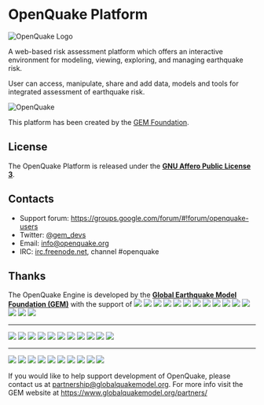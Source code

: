 OpenQuake Platform
==================

![OpenQuake Logo](https://github.com/gem/oq-infrastructure/tree/master/logos/oq-logo.png)

A web-based risk assessment platform which offers an interactive environment for modeling, viewing, exploring, and managing earthquake risk.

User can access, manipulate, share and add data, models and tools for integrated assessment of earthquake risk.

![OpenQuake](http://storage.globalquakemodel.org/media/cms_page_media/15/OQ-workflows_1.png.530x400_q85_crop.jpg)

This platform has been created by the [GEM Foundation](http://storage.globalquakemodel.org/gem/).


## License

The OpenQuake Platform is released under the **[GNU Affero Public License 3](https://github.com/gem/oq-platform/blob/master/LICENSE.md)**.

## Contacts

* Support forum: https://groups.google.com/forum/#!forum/openquake-users
* Twitter: [@gem_devs](https://twitter.com/gem_devs)
* Email: info@openquake.org
* IRC: [irc.freenode.net](https://webchat.freenode.net/), channel #openquake

## Thanks

The OpenQuake Engine is developed by the **[Global Earthquake Model Foundation (GEM)](http://gem.foundation)** with the support of
![](https://github.com/gem/oq-infrastructure/tree/master/logos/aus.png)
![](https://github.com/gem/oq-infrastructure/tree/master/logos/cidigen.png)
![](https://github.com/gem/oq-infrastructure/tree/master/logos/sg_170x104.jpg)
![](https://github.com/gem/oq-infrastructure/tree/master/logos/gfz.png)
![](https://github.com/gem/oq-infrastructure/tree/master/logos/pcn.jpg)
![](https://github.com/gem/oq-infrastructure/tree/master/logos/nied.png)
![](https://github.com/gem/oq-infrastructure/tree/master/logos/nset.png)
![](https://github.com/gem/oq-infrastructure/tree/master/logos/morst.jpg)
![](https://github.com/gem/oq-infrastructure/tree/master/logos/RCN.jpg)
![](https://github.com/gem/oq-infrastructure/tree/master/logos/swiss_1.jpg)
![](https://github.com/gem/oq-infrastructure/tree/master/logos/tem.jpg)
![](https://github.com/gem/oq-infrastructure/tree/master/logos/TCIP-01.png)
![](https://github.com/gem/oq-infrastructure/tree/master/logos/nerc.png)
![](https://github.com/gem/oq-infrastructure/tree/master/logos/usaid_BsOsE8Z_QZnaG6c.jpg)
![](https://github.com/gem/oq-infrastructure/tree/master/logos/FUNVISIS_GEM_logo.png)

***

![](https://github.com/gem/oq-infrastructure/tree/master/logos/FMGlobal.jpg)
![](https://github.com/gem/oq-infrastructure/tree/master/logos/hannoverRe.jpg)
![](https://github.com/gem/oq-infrastructure/tree/master/logos/Nephila.jpg)
![](https://github.com/gem/oq-infrastructure/tree/master/logos/munichre_HwOCwR4.jpg)
![](https://github.com/gem/oq-infrastructure/tree/master/logos/zurich_3eh504q.jpg)
![](https://github.com/gem/oq-infrastructure/tree/master/logos/Air_JlQh6Ke.jpg)
![](https://github.com/gem/oq-infrastructure/tree/master/logos/sur_170x104.jpg)
![](https://github.com/gem/oq-infrastructure/tree/master/logos/EUCENTRE_BRAw8x4.jpg)
![](https://github.com/gem/oq-infrastructure/tree/master/logos/GiroJ.jpg)
![](https://github.com/gem/oq-infrastructure/tree/master/logos/arup.jpg)
![](https://github.com/gem/oq-infrastructure/tree/master/logos/OYO_1.jpg)

***

![](https://github.com/gem/oq-infrastructure/tree/master/logos/OECD.jpg)
![](https://github.com/gem/oq-infrastructure/tree/master/logos/worldbank_2.jpg)
![](https://github.com/gem/oq-infrastructure/tree/master/logos/ISDR.jpg)
![](https://github.com/gem/oq-infrastructure/tree/master/logos/Unesco.jpg)
![](https://github.com/gem/oq-infrastructure/tree/master/logos/iaspei.jpg)
![](https://github.com/gem/oq-infrastructure/tree/master/logos/iaee.jpg)
![](https://github.com/gem/oq-infrastructure/tree/master/logos/istructe.jpg)
![](https://github.com/gem/oq-infrastructure/tree/master/logos/cssc.jpg)
![](https://github.com/gem/oq-infrastructure/tree/master/logos/IRDRICSU.png)
![](https://github.com/gem/oq-infrastructure/tree/master/logos/EERI_GEM.png)

If you would like to help support development of OpenQuake, please contact us at [partnership@globalquakemodel.org](mailto:partnership@globalquakemodel.org).
For more info visit the GEM website at https://www.globalquakemodel.org/partners/
